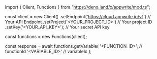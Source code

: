 import { Client, Functions } from "https://deno.land/x/appwrite/mod.ts";

const client = new Client()
    .setEndpoint('https://cloud.appwrite.io/v1') // Your API Endpoint
    .setProject('<YOUR_PROJECT_ID>') // Your project ID
    .setKey('<YOUR_API_KEY>'); // Your secret API key

const functions = new Functions(client);

const response = await functions.getVariable(
    '<FUNCTION_ID>', // functionId
    '<VARIABLE_ID>' // variableId
);
